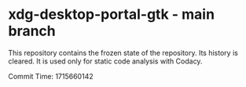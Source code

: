 # xdg-desktop-portal-gtk - main branch

This repository contains the frozen state of the repository.
Its history is cleared. It is used only for static code
analysis with Codacy.

Commit Time: 1715660142